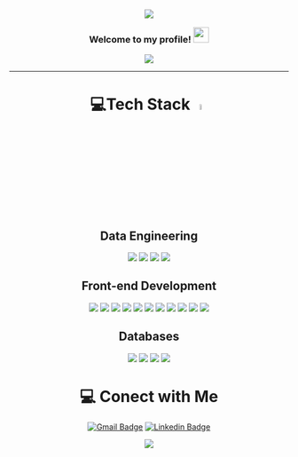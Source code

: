 <h3 align="center">

  ![](https://capsule-render.vercel.app/api?type=waving&color=gradient&height=100&section=header)

  Welcome to my profile!
  <img src="https://media.giphy.com/media/hvRJCLFzcasrR4ia7z/giphy.gif" width="28">
</h3>

<p align="center">
  <a href="https://github.com/DeborAguiar/DeborAguiar"><img src="https://readme-typing-svg.herokuapp.com?color=%2336BCF&center=true&vCenter=true&lines=Hello+There!+I'm+Débora!;I+am+a+Data+Engineer+👩‍🔬;and+a+Data+Analyst+enthusiast+📊;Nice+to+meet+you+<3"></a>
</p>

---
<div align="center">
  
  # 💻Tech Stack <img src = "https://media2.giphy.com/media/QssGEmpkyEOhBCb7e1/giphy.gif?cid=ecf05e47a0n3gi1bfqntqmob8g9aid1oyj2wr3ds3mg700bl&rid=giphy.gif" width = 5%> 
  ## Data Engineering
  ![](https://img.shields.io/badge/Python-FFD43B?style=for-the-badge&logo=python&logoColor=blue)
  ![](https://img.shields.io/badge/Tableau-E97627?style=for-the-badge&logo=Tableau&logoColor=white)
  ![](https://img.shields.io/badge/PowerBI-F2C811?style=for-the-badge&logo=Power%20BI&logoColor=white)
  ![](https://img.shields.io/badge/Jupyter-F37626.svg?&style=for-the-badge&logo=Jupyter&logoColor=white)
  
  ## Front-end Development
  ![](https://img.shields.io/badge/React-20232A?style=for-the-badge&logo=react&logoColor=61DAFB)
  ![](https://img.shields.io/badge/Angular-DD0031?style=for-the-badge&logo=angular&logoColor=white)
  ![](https://img.shields.io/badge/AngularJS-E23237?style=for-the-badge&logo=angularjs&logoColor=white)
  ![](https://img.shields.io/badge/JavaScript-323330?style=for-the-badge&logo=javascript&logoColor=F7DF1E)
  ![](https://img.shields.io/badge/TypeScript-007ACC?style=for-the-badge&logo=typescript&logoColor=white)
  ![](https://img.shields.io/badge/npm-CB3837?style=for-the-badge&logo=npm&logoColor=white)
  ![](https://img.shields.io/badge/HTML5-E34F26?style=for-the-badge&logo=html5&logoColor=white)
  ![](https://img.shields.io/badge/CSS3-1572B6?style=for-the-badge&logo=css3&logoColor=white)
  ![](https://img.shields.io/badge/Bootstrap-563D7C?style=for-the-badge&logo=bootstrap&logoColor=white)
  ![](https://img.shields.io/badge/Jasmine-8A4182?style=for-the-badge&logo=Jasmine&logoColor=white)
  ![](https://img.shields.io/badge/Jest-C21325?style=for-the-badge&logo=jest&logoColor=white)

  ## Databases
  ![](https://img.shields.io/badge/Amazon_AWS-FF9900?style=for-the-badge&logo=amazonaws&logoColor=white)
  ![](https://img.shields.io/badge/MongoDB-4EA94B?style=for-the-badge&logo=mongodb&logoColor=white)
  ![](https://img.shields.io/badge/MySQL-005C84?style=for-the-badge&logo=mysql&logoColor=white)
  ![](https://img.shields.io/badge/PostgreSQL-316192?style=for-the-badge&logo=postgresql&logoColor=white)

  # 💻 Conect with Me
  [![Gmail Badge](https://img.shields.io/badge/-Gmail-d14836?style=flat-square&logo=Gmail&logoColor=white&link=mailto:debora.aguiar.boni@gmail.com)](mailto:debora.aguiar.boni@gmail.com)
  [![Linkedin Badge](https://img.shields.io/badge/-LinkedIn-blue?style=flat-square&logo=Linkedin&logoColor=white&link=https://www.linkedin.com/in/d%C3%A9bora-boni//)](https://www.linkedin.com/in/d%C3%A9bora-boni/)

  
![](https://capsule-render.vercel.app/api?type=waving&color=gradient&height=100&section=footer)
</div>
  
  




  
